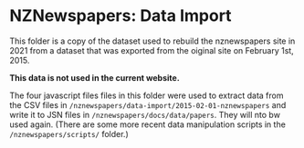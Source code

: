 # NZNewspapers: Data Import

This folder is a copy of the dataset used to rebuild the nznewspapers site in 2021 from a dataset that was exported from the oiginal site on February 1st, 2015.

**This data is not used in the current website.**

The four javascript files files in this folder were used to extract data from the CSV files in ```/nznewspapers/data-import/2015-02-01-nznewspapers``` and write it to JSN files in ```/nznewspapers/docs/data/papers```. They will nto bw used again. (There are some more recent data manipulation scripts in the ```/nznewspapers/scripts/``` folder.)
